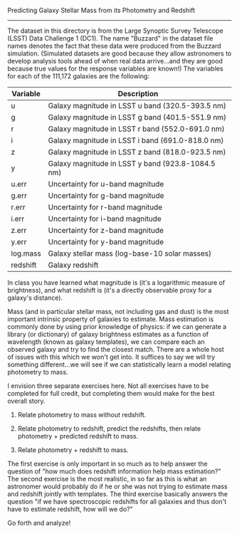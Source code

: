 
Predicting Galaxy Stellar Mass from its Photometry and Redshift

---

The dataset in this directory is from the Large Synoptic Survey Telescope (LSST) Data Challenge 1 (DC1). The name "Buzzard" in the dataset file names denotes the fact that these data were produced from the Buzzard simulation. (Simulated datasets are good because they allow astronomers to develop analysis tools ahead of when real data arrive...and they are good because true values for the response variables are known!) The variables for each of the 111,172 galaxies are the following:

| Variable | Description |
| -------- | ----------- |
| u | Galaxy magnitude in LSST u band (320.5-393.5 nm) |
| g | Galaxy magnitude in LSST g band (401.5-551.9 nm) |
| r | Galaxy magnitude in LSST r band (552.0-691.0 nm) |
| i | Galaxy magnitude in LSST i band (691.0-818.0 nm) |
| z | Galaxy magnitude in LSST z band (818.0-923.5 nm) |
| y | Galaxy magnitude in LSST y band (923.8-1084.5 nm) |
| u.err | Uncertainty for u-band magnitude |
| g.err | Uncertainty for g-band magnitude |
| r.err | Uncertainty for r-band magnitude |
| i.err | Uncertainty for i-band magnitude |
| z.err | Uncertainty for z-band magnitude |
| y.err | Uncertainty for y-band magnitude |
| log.mass | Galaxy stellar mass (log-base-10 solar masses) |
| redshift | Galaxy redshift |

In class you have learned what magnitude is (it's a logarithmic measure of brightness), and what redshift is (it's a directly observable proxy for a galaxy's distance).

Mass (and in particular stellar mass, not including gas and dust) is the most important intrinsic property of galaxies to estimate. Mass estimation is commonly done by using prior knowledge of physics: if we can generate a library (or dictionary) of galaxy brightness estimates as a function of wavelength (known as galaxy templates), we can compare each an observed galaxy and try to find the closest match. There are a whole host of issues with this which we won't get into. It suffices to say we will try something different...we will see if we can statistically learn a model relating photometry to mass.

I envision three separate exercises here. Not all exercises have to be completed for full credit, but completing them would make for the best overall story.

1. Relate photometry to mass without redshift.

2. Relate photometry to redshift, predict the redshifts, then relate photometry + predicted redshift to mass.

3. Relate photometry + redshift to mass.

The first exercise is only important in so much as to help answer the question of "how much does redshift information help mass estimation?" The second exercise is the most realistic, in so far as this is what an astronomer would probably do if he or she was not trying to estimate mass and redshift jointly with templates. The third exercise basically answers the question "if we have spectroscopic redshifts for all galaxies and thus don't have to estimate redshift, how will we do?"

Go forth and analyze!

